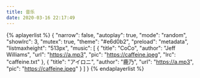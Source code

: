 ```yaml
---
title: 音乐
date: 2020-03-16 22:17:49
---
```

{% aplayerlist %}
{
    "narrow": false,
    "autoplay": true,
    "mode": "random",
    "showlrc": 3,
    "mutex": true,
    "theme": "#e6d0b2",
    "preload": "metadata",
    "listmaxheight": "513px",
    "music": [
        {
            "title": "CoCo",
            "author": "Jeff Williams",
            "url": "https://a.mp3",
            "pic": "https://caffeine.jpeg",
            "lrc": "caffeine.txt"
        },
        {
            "title": "アイロニ",
            "author": "鹿乃",
            "url": "https://a.mp3",
            "pic": "https://caffeine.jpeg"
        }
    ]
}
{% endaplayerlist %}
